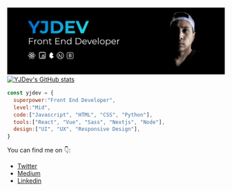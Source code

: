 ![yjdev](https://github.com/YisusJuarez/YisusJuarez/blob/media/githubmedia/yjdev_profile.png)
[![YJDev's GitHub stats](https://github-readme-stats.vercel.app/api?username=YisusJuarez)](https://github.com/YisusJuarez/github-readme-stats)
```js
const yjdev = {
  superpower:"Front End Developer",
  level:"Mid",
  code:["Javascript", "HTML", "CSS", "Python"],
  tools:["React", "Vue", "Sass", "Nextjs", "Node"],
  design:["UI", "UX", "Responsive Design"],
}

```


You can find me on 👇:
- [Twitter](https://twitter.com/YJDev_)
- [Medium](https://yjdev.medium.com/)
- [Linkedin](https://www.linkedin.com/in/yjdev)
<!--
**YisusJuarez/YisusJuarez** is a ✨ _special_ ✨ repository because its `README.md` (this file) appears on your GitHub profile.

Here are some ideas to get you started:

- 🔭 I’m currently working on ...
- 🌱 I’m currently learning ...
- 👯 I’m looking to collaborate on ...
- 🤔 I’m looking for help with ...
- 💬 Ask me about ...
- 📫 How to reach me: ...
- 😄 Pronouns: ...
- ⚡ Fun fact: ...
-->
